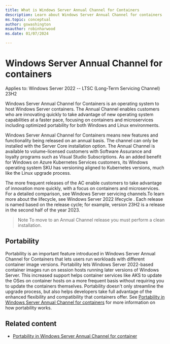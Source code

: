 ```yaml
---
title: What is Windows Server Annual Channel for Containers 
description: Learn about Windows Server Annual Channel for containers 
ms.topic: conceptual
author: gswashington
msauthor: robinharwood
ms.date: 01/07/2024

---
```


# Windows Server Annual Channel for containers

Applies to: Windows Server 2022 -- LTSC (Long-Term Servicing Channel) 23H2

Windows Server Annual Channel for Containers is an operating system to host Windows Server containers. The Annual Channel enables customers who are innovating quickly to take advantage of new operating system capabilities at a faster pace, focusing on containers and microservices including optimized portability for both Windows and Linux environments.

Windows Server Annual Channel for Containers means new features and functionality being released on an annual basis. The channel can only be installed with the Server Core installation option. The Annual Channel is available to volume-licensed customers with Software Assurance and loyalty programs such as Visual Studio Subscriptions. As an added benefit for Windows on Azure Kubernetes Services customers, its Windows operating system SKU has versioning aligned to Kubernetes versions, much like the Linux upgrade process.

The more frequent releases of the AC enable customers to take advantage of innovation more quickly, with a focus on containers and microservices. For a detailed comparison, see Windows Server servicing channels.To learn more about the lifecycle, see Windows Server 2022 lifecycle [](). Each release is named based on the release cycle; for example, version 23H2 is a release in the second half of the year 2023.

>Note
>To move to an Annual Channel release you must perform a clean installation.

## Portability

Portability is an important feature introduced in Windows Server Annual Channel for Containers that lets users run workloads with different container image versions. Portability lets Windows Server 2022-based container images run on session hosts running later versions of Windows Server. This increased support helps container services like AKS to update the OSes on container hosts on a more frequent basis without requiring you to update the containers themselves. Portability doesn't only streamline the upgrade process, but also helps developers take full advantage of the enhanced flexibility and compatibility that containers offer. See [Portability in Windows Server Annual Channel for containers]() for more information on how portability works.

## Related content

- [Portability in Windows Server Annual Channel for container](.md)